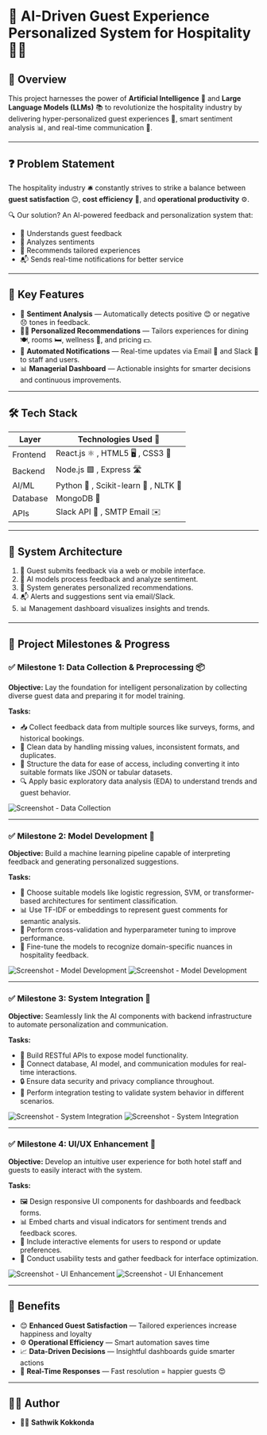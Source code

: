 
# 🤖 AI-Driven Guest Experience Personalized System for Hospitality 🏨✨

## 🌟 Overview

This project harnesses the power of **Artificial Intelligence** 🧠 and **Large Language Models (LLMs)** 📚 to revolutionize the hospitality industry by delivering hyper-personalized guest experiences 🌈, smart sentiment analysis 📊, and real-time communication 🔔.

---

## ❓ Problem Statement

The hospitality industry 🛎️ constantly strives to strike a balance between **guest satisfaction** 😊, **cost efficiency** 💸, and **operational productivity** ⚙️.

🔍 Our solution? An AI-powered feedback and personalization system that:
- 📝 Understands guest feedback  
- 🧠 Analyzes sentiments  
- 🎯 Recommends tailored experiences  
- 📬 Sends real-time notifications for better service  

---

## 🌈 Key Features

- 💬 **Sentiment Analysis** — Automatically detects positive 😊 or negative 😞 tones in feedback.  
- 🧑‍🍳 **Personalized Recommendations** — Tailors experiences for dining 🍽️, rooms 🛏️, wellness 💆, and pricing 💵.  
- 🚀 **Automated Notifications** — Real-time updates via Email 📧 and Slack 💬 to staff and users.  
- 📊 **Managerial Dashboard** — Actionable insights for smarter decisions and continuous improvements.  

---

## 🛠️ Tech Stack

| Layer        | Technologies Used 🚀                       |
|--------------|--------------------------------------------|
| Frontend     | React.js ⚛️ , HTML5 🖥️ , CSS3 🎨           |
| Backend      | Node.js 🟩 , Express 🛣️                   |
| AI/ML        | Python 🐍 , Scikit-learn 🧠 , NLTK 🧾        |
| Database     | MongoDB 🍃                                 |
| APIs         | Slack API 🔗 , SMTP Email ✉️               |

---

## 🧬 System Architecture

1. 📝 Guest submits feedback via a web or mobile interface.  
2. 🧠 AI models process feedback and analyze sentiment.  
3. 🤖 System generates personalized recommendations.  
4. 📬 Alerts and suggestions sent via email/Slack.  
5. 📊 Management dashboard visualizes insights and trends.  

---

## 📅 Project Milestones & Progress

### ✅ Milestone 1: Data Collection & Preprocessing 📦

**Objective:** Lay the foundation for intelligent personalization by collecting diverse guest data and preparing it for model training.

**Tasks:**
- 📥 Collect feedback data from multiple sources like surveys, forms, and historical bookings.
- 🧹 Clean data by handling missing values, inconsistent formats, and duplicates.
- 🧱 Structure the data for ease of access, including converting it into suitable formats like JSON or tabular datasets.
- 🔍 Apply basic exploratory data analysis (EDA) to understand trends and guest behavior.

![Screenshot - Data Collection](https://github.com/kokkondaSathwik/Infosys_Springboard_5.0/blob/main/1.jpg?raw=true)

---

### ✅ Milestone 2: Model Development 🧠

**Objective:** Build a machine learning pipeline capable of interpreting feedback and generating personalized suggestions.

**Tasks:**
- 🧠 Choose suitable models like logistic regression, SVM, or transformer-based architectures for sentiment classification.
- 📊 Use TF-IDF or embeddings to represent guest comments for semantic analysis.
- 🧪 Perform cross-validation and hyperparameter tuning to improve performance.
- 🔄 Fine-tune the models to recognize domain-specific nuances in hospitality feedback.

![Screenshot - Model Development](https://github.com/kokkondaSathwik/Infosys_Springboard_5.0/blob/main/2.1.jpg?raw=true)
![Screenshot - Model Development](https://github.com/kokkondaSathwik/Infosys_Springboard_5.0/blob/main/2.2.jpg?raw=true)

---

### ✅ Milestone 3: System Integration 🔗

**Objective:** Seamlessly link the AI components with backend infrastructure to automate personalization and communication.

**Tasks:**
- 🔌 Build RESTful APIs to expose model functionality.
- 🔄 Connect database, AI model, and communication modules for real-time interactions.
- 🔒 Ensure data security and privacy compliance throughout.
- 🧪 Perform integration testing to validate system behavior in different scenarios.

![Screenshot - System Integration](https://github.com/kokkondaSathwik/Infosys_Springboard_5.0/blob/main/3.1.jpg?raw=true)
![Screenshot - System Integration](https://github.com/kokkondaSathwik/Infosys_Springboard_5.0/blob/main/3.2.jpg?raw=true)

---

### ✅ Milestone 4: UI/UX Enhancement 🎨

**Objective:** Develop an intuitive user experience for both hotel staff and guests to easily interact with the system.

**Tasks:**
- 🖼️ Design responsive UI components for dashboards and feedback forms.
- 📊 Embed charts and visual indicators for sentiment trends and feedback scores.
- 🔁 Include interactive elements for users to respond or update preferences.
- 🧪 Conduct usability tests and gather feedback for interface optimization.

![Screenshot - UI Enhancement](https://github.com/kokkondaSathwik/Infosys_Springboard_5.0/blob/main/4.1.jpg?raw=true)
![Screenshot - UI Enhancement](https://github.com/kokkondaSathwik/Infosys_Springboard_5.0/blob/main/4.2.jpg?raw=true)

---

## 🌟 Benefits

- 😊 **Enhanced Guest Satisfaction** — Tailored experiences increase happiness and loyalty  
- ⚙️ **Operational Efficiency** — Smart automation saves time  
- 📈 **Data-Driven Decisions** — Insightful dashboards guide smarter actions  
- 🔔 **Real-Time Responses** — Fast resolution = happier guests 😍  

---

## 👨‍💼 Author

- 👨‍💻 **Sathwik Kokkonda**  

